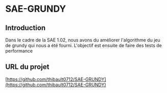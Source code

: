 # SAE-GRUNDY

## Introduction 
Dans le cadre de la SAE 1.02, nous avons du améliorer l'algorithme du jeu de grundy qui nous a été fourni.
L'objectif est ensuite de faire des tests de performance

## URL du projet 
[https://github.com/thibault0712/SAE-GRUNDY](https://github.com/thibault0712/SAE-GRUNDY)
